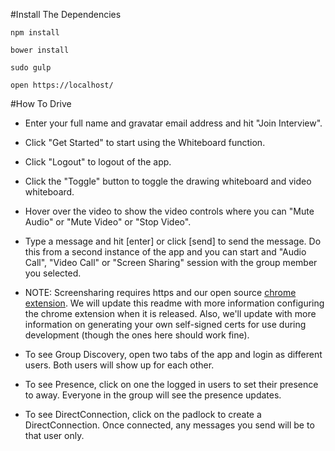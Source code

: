 #Install The Dependencies

```
npm install

bower install

sudo gulp 

open https://localhost/
```

#How To Drive
- Enter your full name and gravatar email address and hit "Join Interview".

- Click "Get Started" to start using the Whiteboard function.

- Click "Logout" to logout of the app.

- Click the "Toggle" button to toggle the drawing whiteboard and video whiteboard.

- Hover over the video to show the video controls where you can "Mute Audio" or "Mute Video" or "Stop Video".

- Type a message and hit [enter] or click [send] to send the message. Do this from a second instance of the app and you can start and "Audio Call", "Video Call" or "Screen Sharing" session with the group member you selected.

- NOTE: Screensharing requires https and our open source [chrome extension](https://github.com/respoke/respoke-chrome-extension). We will update this readme with more information configuring the chrome extension when it is released. Also, we'll update with more information on generating your own self-signed certs for use during development (though the ones here should work fine).

- To see Group Discovery, open two tabs of the app and login as different users. Both users will show up for each other.

- To see Presence, click on one the logged in users to set their presence to away. Everyone in the group will see the presence updates.

- To see DirectConnection, click on the padlock to create a DirectConnection. Once connected, any messages you send will be to that user only.